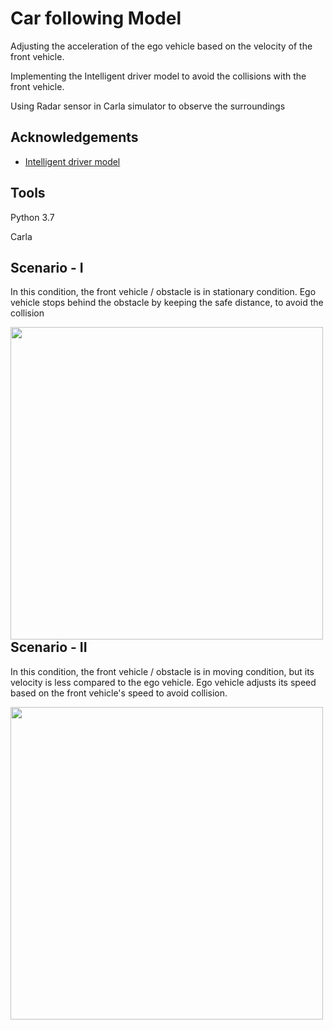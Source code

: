 
# Car following Model

Adjusting the acceleration of the ego vehicle based on the velocity of the front vehicle. 

Implementing the Intelligent driver model to avoid the collisions with the front vehicle.

Using Radar sensor in Carla simulator to observe the surroundings




## Acknowledgements

 - [Intelligent driver model](https://en.wikipedia.org/wiki/Intelligent_driver_model)
## Tools

Python 3.7

Carla
## Scenario - I

In this condition, the front vehicle / obstacle is in stationary condition. Ego vehicle stops behind the obstacle by keeping the safe distance, to avoid the collision

<p><img align="left" src="https://github.com/Sheikfarooq/Intelligent_driver_model/blob/main/Obstacle_Stationary.gif" width="500" /></p>

## Scenario - II

In this condition, the front vehicle / obstacle is in moving condition, but its velocity is less compared to the ego vehicle. Ego vehicle adjusts its speed based on the front vehicle's speed to avoid collision.


<p><img align="left" src="https://github.com/Sheikfarooq/Intelligent_driver_model/blob/main/Obstacle_Moving.gif" width="500" /></p>
















